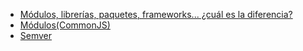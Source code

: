- [Módulos, librerías, paquetes, frameworks... ¿cuál es la diferencia?](http://community.laboratoria.la/t/modulos75)
- [Módulos(CommonJS)](https://nodejs.org/docs/latest-v0.10.x/api/modules.html)
- [Semver](https://semver.org/)
